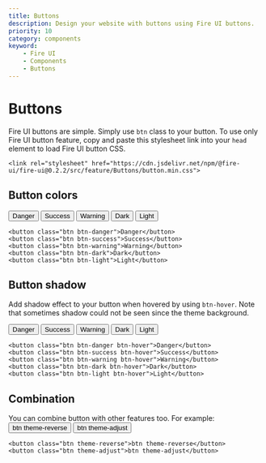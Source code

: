```yaml
---
title: Buttons
description: Design your website with buttons using Fire UI buttons.
priority: 10
category: components
keyword: 
    - Fire UI
    - Components
    - Buttons
---
```

# Buttons
Fire UI buttons are simple. Simply use `btn` class to your button. To use only Fire UI button feature, copy and paste this stylesheet link into your `head` element to load Fire UI button CSS.
```
<link rel="stylesheet" href="https://cdn.jsdelivr.net/npm/@fire-ui/fire-ui@0.2.2/src/feature/Buttons/button.min.css">
```
<div class="division">

## Button colors
<button class="btn btn-danger">Danger</button>
<button class="btn btn-success">Success</button>
<button class="btn btn-warning">Warning</button>
<button class="btn btn-dark">Dark</button>
<button class="btn btn-light">Light</button>

```
<button class="btn btn-danger">Danger</button>
<button class="btn btn-success">Success</button>
<button class="btn btn-warning">Warning</button>
<button class="btn btn-dark">Dark</button>
<button class="btn btn-light">Light</button>
```

</div>
<div class="division">

## Button shadow
Add shadow effect to your button when hovered by using `btn-hover`. Note that sometimes shadow could not be seen since the theme background.

<button class="btn btn-danger btn-hover">Danger</button>
<button class="btn btn-success btn-hover">Success</button>
<button class="btn btn-warning btn-hover">Warning</button>
<button class="btn btn-dark btn-hover">Dark</button>
<button class="btn btn-light btn-hover">Light</button>

```
<button class="btn btn-danger btn-hover">Danger</button>
<button class="btn btn-success btn-hover">Success</button>
<button class="btn btn-warning btn-hover">Warning</button>
<button class="btn btn-dark btn-hover">Dark</button>
<button class="btn btn-light btn-hover">Light</button>
```

</div>
<div class="division">

## Combination

You can combine button with other features too. For example:
<button class="btn theme-reverse">btn theme-reverse</button>
<button class="btn theme-adjust">btn theme-adjust</button>

```
<button class="btn theme-reverse">btn theme-reverse</button>
<button class="btn theme-adjust">btn theme-adjust</button>
```
</div>